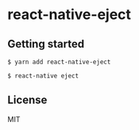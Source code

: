 
# react-native-eject

## Getting started

`$ yarn add react-native-eject`

`$ react-native eject`

License
----

MIT
